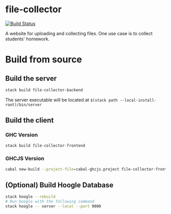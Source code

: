 # file-collector

[![Build Status](https://dev.azure.com/IsumiF/file-collector/_apis/build/status/IsumiF.file-collector?branchName=master)](https://dev.azure.com/IsumiF/file-collector/_build/latest?definitionId=1&branchName=master)

A website for uploading and collecting files. One use case is to collect
students' homework.

# Build from source

## Build the server

```sh
stack build file-collector-backend
```

The server executable will be located at
`$(stack path --local-install-root)/bin/server`

## Build the client

### GHC Version

```sh
stack build file-collector-frontend
```

### GHCJS Version

```sh
cabal new-build --project-file=cabal-ghcjs.project file-collector-frontend
```

## (Optional) Build Hoogle Database

```sh
stack hoogle --rebuild
# Run hoogle with the following command
stack hoogle -- server --local --port 9000
```
